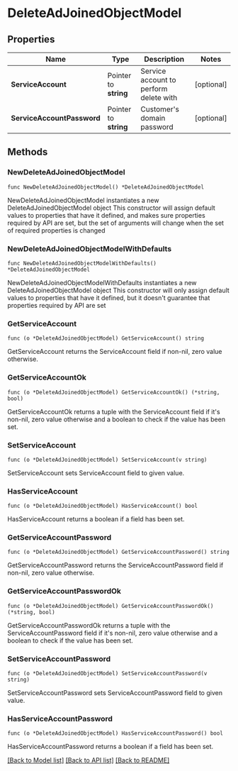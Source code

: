 # DeleteAdJoinedObjectModel

## Properties

Name | Type | Description | Notes
------------ | ------------- | ------------- | -------------
**ServiceAccount** | Pointer to **string** | Service account to perform delete with | [optional] 
**ServiceAccountPassword** | Pointer to **string** | Customer&#39;s domain password | [optional] 

## Methods

### NewDeleteAdJoinedObjectModel

`func NewDeleteAdJoinedObjectModel() *DeleteAdJoinedObjectModel`

NewDeleteAdJoinedObjectModel instantiates a new DeleteAdJoinedObjectModel object
This constructor will assign default values to properties that have it defined,
and makes sure properties required by API are set, but the set of arguments
will change when the set of required properties is changed

### NewDeleteAdJoinedObjectModelWithDefaults

`func NewDeleteAdJoinedObjectModelWithDefaults() *DeleteAdJoinedObjectModel`

NewDeleteAdJoinedObjectModelWithDefaults instantiates a new DeleteAdJoinedObjectModel object
This constructor will only assign default values to properties that have it defined,
but it doesn't guarantee that properties required by API are set

### GetServiceAccount

`func (o *DeleteAdJoinedObjectModel) GetServiceAccount() string`

GetServiceAccount returns the ServiceAccount field if non-nil, zero value otherwise.

### GetServiceAccountOk

`func (o *DeleteAdJoinedObjectModel) GetServiceAccountOk() (*string, bool)`

GetServiceAccountOk returns a tuple with the ServiceAccount field if it's non-nil, zero value otherwise
and a boolean to check if the value has been set.

### SetServiceAccount

`func (o *DeleteAdJoinedObjectModel) SetServiceAccount(v string)`

SetServiceAccount sets ServiceAccount field to given value.

### HasServiceAccount

`func (o *DeleteAdJoinedObjectModel) HasServiceAccount() bool`

HasServiceAccount returns a boolean if a field has been set.

### GetServiceAccountPassword

`func (o *DeleteAdJoinedObjectModel) GetServiceAccountPassword() string`

GetServiceAccountPassword returns the ServiceAccountPassword field if non-nil, zero value otherwise.

### GetServiceAccountPasswordOk

`func (o *DeleteAdJoinedObjectModel) GetServiceAccountPasswordOk() (*string, bool)`

GetServiceAccountPasswordOk returns a tuple with the ServiceAccountPassword field if it's non-nil, zero value otherwise
and a boolean to check if the value has been set.

### SetServiceAccountPassword

`func (o *DeleteAdJoinedObjectModel) SetServiceAccountPassword(v string)`

SetServiceAccountPassword sets ServiceAccountPassword field to given value.

### HasServiceAccountPassword

`func (o *DeleteAdJoinedObjectModel) HasServiceAccountPassword() bool`

HasServiceAccountPassword returns a boolean if a field has been set.


[[Back to Model list]](../README.md#documentation-for-models) [[Back to API list]](../README.md#documentation-for-api-endpoints) [[Back to README]](../README.md)


